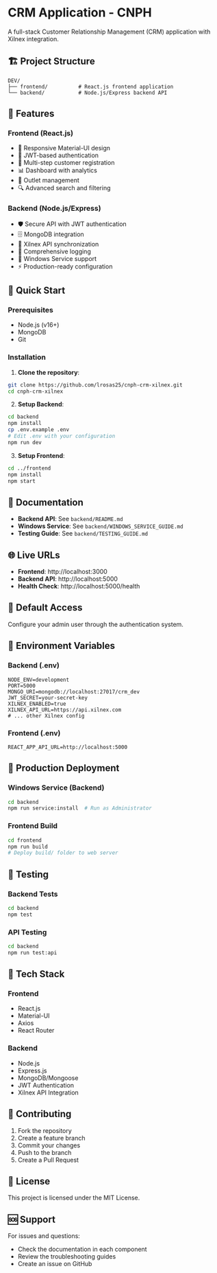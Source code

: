 # CRM Application - CNPH

A full-stack Customer Relationship Management (CRM) application with Xilnex integration.

## 🏗️ Project Structure

```
DEV/
├── frontend/          # React.js frontend application
└── backend/           # Node.js/Express backend API
```

## 🚀 Features

### Frontend (React.js)
- 📱 Responsive Material-UI design
- 🔐 JWT-based authentication
- 👥 Multi-step customer registration
- 📊 Dashboard with analytics
- 🏪 Outlet management
- 🔍 Advanced search and filtering

### Backend (Node.js/Express)
- 🛡️ Secure API with JWT authentication
- 🗄️ MongoDB integration
- 🔗 Xilnex API synchronization
- 📝 Comprehensive logging
- 🚀 Windows Service support
- ⚡ Production-ready configuration

## 🔧 Quick Start

### Prerequisites
- Node.js (v16+)
- MongoDB
- Git

### Installation

1. **Clone the repository**:
```bash
git clone https://github.com/lrosas25/cnph-crm-xilnex.git
cd cnph-crm-xilnex
```

2. **Setup Backend**:
```bash
cd backend
npm install
cp .env.example .env
# Edit .env with your configuration
npm run dev
```

3. **Setup Frontend**:
```bash
cd ../frontend
npm install
npm start
```

## 📖 Documentation

- **Backend API**: See `backend/README.md`
- **Windows Service**: See `backend/WINDOWS_SERVICE_GUIDE.md`
- **Testing Guide**: See `backend/TESTING_GUIDE.md`

## 🌐 Live URLs

- **Frontend**: http://localhost:3000
- **Backend API**: http://localhost:5000
- **Health Check**: http://localhost:5000/health

## 🔐 Default Access

Configure your admin user through the authentication system.

## 📁 Environment Variables

### Backend (.env)
```env
NODE_ENV=development
PORT=5000
MONGO_URI=mongodb://localhost:27017/crm_dev
JWT_SECRET=your-secret-key
XILNEX_ENABLED=true
XILNEX_API_URL=https://api.xilnex.com
# ... other Xilnex config
```

### Frontend (.env)
```env
REACT_APP_API_URL=http://localhost:5000
```

## 🚀 Production Deployment

### Windows Service (Backend)
```bash
cd backend
npm run service:install  # Run as Administrator
```

### Frontend Build
```bash
cd frontend
npm run build
# Deploy build/ folder to web server
```

## 🧪 Testing

### Backend Tests
```bash
cd backend
npm test
```

### API Testing
```bash
cd backend
npm run test:api
```

## 📱 Tech Stack

### Frontend
- React.js
- Material-UI
- Axios
- React Router

### Backend
- Node.js
- Express.js
- MongoDB/Mongoose
- JWT Authentication
- Xilnex API Integration

## 🤝 Contributing

1. Fork the repository
2. Create a feature branch
3. Commit your changes
4. Push to the branch
5. Create a Pull Request

## 📄 License

This project is licensed under the MIT License.

## 🆘 Support

For issues and questions:
- Check the documentation in each component
- Review the troubleshooting guides
- Create an issue on GitHub